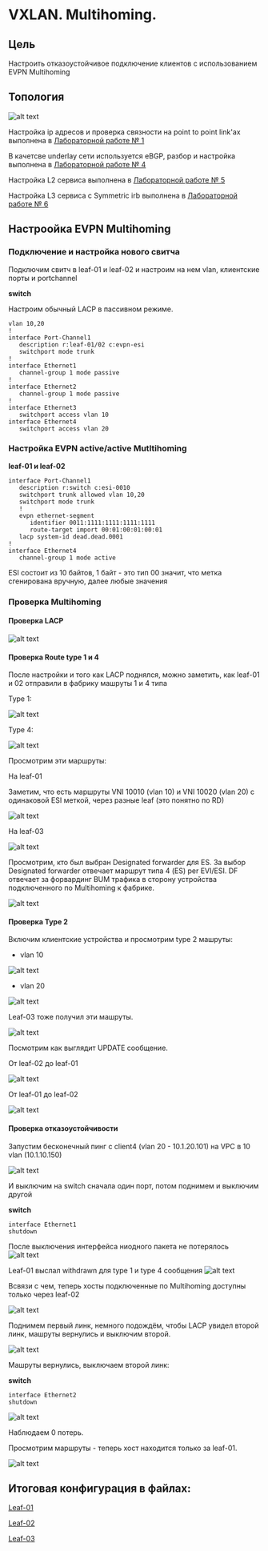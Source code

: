# VXLAN. Multihoming.

## Цель 
Настроить отказоустойчивое подключение клиентов с использованием EVPN Multihoming

## Топология 

![alt text](image.png)

Настройка ip адресов и проверка связности на point to point link'ах выполнена в [Лабораторной работе № 1](https://github.com/IamMemasik/OTUS-Network-design/tree/main/lab-01)

В качетсве underlay сети используется eBGP, разбор и настройка выполнена в [Лабораторной работе № 4](https://github.com/IamMemasik/OTUS-Network-design/blob/main/lab-04/Readme.md)

Настройка L2 сервиса выполнена в [Лабораторной работе № 5](https://github.com/IamMemasik/OTUS-Network-design/blob/main/lab-05/readme.md)


Настройка L3 сервиса с Symmetric irb выполнена в  [Лабораторной работе № 6](https://github.com/IamMemasik/OTUS-Network-design/blob/main/lab-06/readme.md)


## Настроойка EVPN Multihoming

### Подключение и настройка нового свитча

Подключим свитч в leaf-01 и leaf-02 и настроим на нем vlan, клиентские порты и portchannel

**switch**

Настроим обычный LACP в пассивном режиме.
```
vlan 10,20
!
interface Port-Channel1
   description r:leaf-01/02 c:evpn-esi
   switchport mode trunk
!
interface Ethernet1
   channel-group 1 mode passive
!
interface Ethernet2
   channel-group 1 mode passive
!
interface Ethernet3
   switchport access vlan 10
interface Ethernet4
   switchport access vlan 20
```


### Настройка EVPN active/active Mutltihoming 

**leaf-01 и leaf-02**
```
interface Port-Channel1
   description r:switch c:esi-0010
   switchport trunk allowed vlan 10,20
   switchport mode trunk
   !
   evpn ethernet-segment
      identifier 0011:1111:1111:1111:1111
      route-target import 00:01:00:01:00:01
   lacp system-id dead.dead.0001
!
interface Ethernet4
   channel-group 1 mode active
```

ESI состоит из 10 байтов, 1 байт - это тип
00 значит, что метка сгенирована вручную, далее любые значения 

### Проверка Multihoming

#### Проверка LACP 

![alt text](image-1.png)


#### Проверка Route type 1 и 4
После настройки и того как LACP поднялся, можно заметить, как leaf-01 и 02 отправили в фабрику машруты 1 и 4 типа

Type 1:

![alt text](image-2.png)

Type 4:

![alt text](image-3.png)

Просмотрим эти маршруты:

На leaf-01 

Заметим, что есть маршруты VNI 10010 (vlan 10) и VNI 10020 (vlan 20) с одинаковой ESI меткой, через разные leaf (это понятно по RD)

![alt text](image-4.png)

На leaf-03 

![alt text](image-5.png)

Просмотрим, кто был выбран Designated forwarder для ES.
За выбор Designated forwarder отвечает маршрут типа 4 (ES) per EVI/ESI.
DF отвечает за форвардинг BUM трафика в сторону устройства подключенного по Multihoming к фабрике.

![alt text](image-6.png)


#### Проверка Type 2
Включим клиентские устройства и просмотрим type 2 машруты:

- vlan 10 

![alt text](image-7.png)

- vlan 20

![alt text](image-8.png)


Leaf-03 тоже получил эти машруты.
 
![alt text](image-9.png)

Посмотрим как выглядит UPDATE сообщение.

От leaf-02 до leaf-01

![alt text](image-10.png)

От leaf-01 до leaf-02

![alt text](image-11.png)


#### Проверка отказоустойчивости

Запустим бесконечный пинг с client4 (vlan 20 - 10.1.20.101) на VPC в 10 vlan (10.1.10.150)


![alt text](image-12.png)

И выключим на switch сначала один порт, потом поднимем и выключим другой


**switch**
```
interface Ethernet1
shutdown
```

После выключения интерфейса ниодного пакета не потерялось 
![alt text](image-13.png)

Leaf-01 выслал withdrawn для type 1 и type 4 сообщения
![alt text](image-14.png)

Всвязи с чем, теперь хосты подключенные по Multihoming доступны только через leaf-02

![alt text](image-15.png)


Поднимем первый линк, немного подождём, чтобы LACP увидел второй линк, машруты вернулись и выключим второй.

![alt text](image-16.png)

Машруты вернулись, выключаем второй линк:

**switch**
```
interface Ethernet2
shutdown
```

![alt text](image-17.png)

Наблюдаем 0 потерь.

Просмотрим маршруты - теперь хост находится только за leaf-01.

![alt text](image-18.png)



## Итоговая конфигурация в файлах:


[Leaf-01](https://github.com/IamMemasik/OTUS-Network-design/tree/main/lab-06/Asymmetric-IRB/leaf-01.txt)

[Leaf-02](https://github.com/IamMemasik/OTUS-Network-design/tree/main/lab-06/Asymmetric-IRB/leaf-02.txt)

[Leaf-03](https://github.com/IamMemasik/OTUS-Network-design/tree/main/lab-06/Asymmetric-IRB/leaf-03.txt)



